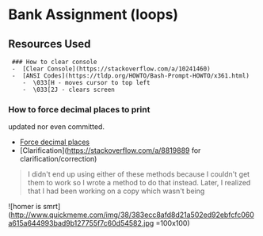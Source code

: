 # Bank Assignment (loops)

## Resources Used
     ### How to clear console
     -  [Clear Console](https://stackoverflow.com/a/10241460)
     -  [ANSI Codes](https://tldp.org/HOWTO/Bash-Prompt-HOWTO/x361.html)
        -  \033[H - moves cursor to top left
        -  \033[2J - clears screen
   ### How to force decimal places to print
   updated nor even committed. 
   -  [Force decimal
      places](https://mkyong.com/java/java-display-double-in-2-decimal-points/)
   -  [Clarification](https://stackoverflow.com/a/8819889 for
      clarification/correction)
 > I didn't end up using either of these methods because I couldn't get them
   to work so I wrote a method to do that instead. Later, I realized that I had been working on a copy which wasn't being
   
   ![homer is smrt](http://www.quickmeme.com/img/38/383ecc8afd8d21a502ed92ebfcfc060a615a644993bad9b127755f7c60d54582.jpg =100x100)
